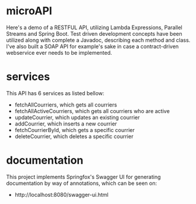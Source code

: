 # microAPI
Here's a demo of a RESTFUL API, utilizing Lambda Expressions, Parallel Streams and Spring Boot. Test driven development concepts have been utilized along with complete a Javadoc, describing each method and class. 
I've also built a SOAP API for example's sake in case a contract-driven webservice ever needs to be implemented.

# services
This API has 6 services as listed bellow:
 - fetchAllCourriers, which gets all courriers
 - fetchAllActiveCourriers, which gets all courriers who are active
 - updateCourrier, which updates an existing courrier
 - addCourrier, which inserts a new courrier
 - fetchCourrierById, which gets a specific courrier
 - deleteCourrier, which deletes a specific courrier

# documentation
This project implements Springfox's Swagger UI for generating documentation by way of annotations, which can be seen on:
 - http://localhost:8080/swagger-ui.html
